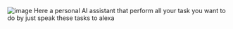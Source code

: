 ![image](https://github.com/user-attachments/assets/32509ced-072c-46fe-a54a-565fa2292b28)
Here a personal AI assistant that perform all your task you want to do by just speak these tasks to alexa 
